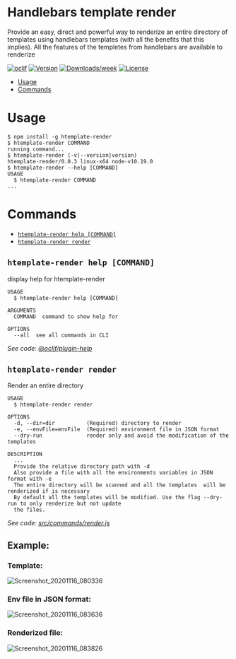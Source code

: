 Handlebars template render
===============

Provide an easy, direct and powerful way to renderize an entire directory of templates using handlebars templates (with all the benefits that this implies). All the features of the templetes from handlebars are available to renderize

[![oclif](https://img.shields.io/badge/cli-oclif-brightgreen.svg)](https://oclif.io)
[![Version](https://img.shields.io/npm/v/htemplate-render.svg)](https://npmjs.org/package/htemplate-render)
[![Downloads/week](https://img.shields.io/npm/dw/htemplate-render.svg)](https://npmjs.org/package/htemplate-render)
[![License](https://img.shields.io/npm/l/htemplate-render.svg)](https://github.com/joaquin767/template-parser/htemplate-render/blob/master/package.json)

<!-- toc -->
* [Usage](#usage)
* [Commands](#commands)
<!-- tocstop -->
# Usage
<!-- usage -->
```sh-session
$ npm install -g htemplate-render
$ htemplate-render COMMAND
running command...
$ htemplate-render (-v|--version|version)
htemplate-render/0.0.3 linux-x64 node-v10.19.0
$ htemplate-render --help [COMMAND]
USAGE
  $ htemplate-render COMMAND
...
```
<!-- usagestop -->
# Commands
<!-- commands -->
* [`htemplate-render help [COMMAND]`](#htemplate-render-help-command)
* [`htemplate-render render`](#htemplate-render-render)

## `htemplate-render help [COMMAND]`

display help for htemplate-render

```
USAGE
  $ htemplate-render help [COMMAND]

ARGUMENTS
  COMMAND  command to show help for

OPTIONS
  --all  see all commands in CLI
```

_See code: [@oclif/plugin-help](https://github.com/oclif/plugin-help/blob/v3.2.0/src/commands/help.ts)_

## `htemplate-render render`

Render an entire directory

```
USAGE
  $ htemplate-render render

OPTIONS
  -d, --dir=dir          (Required) directory to render
  -e, --envFile=envFile  (Required) environment file in JSON format
  --dry-run              render only and avoid the modification of the templates

DESCRIPTION
  ...
  Provide the relative directory path with -d
  Also provide a file with all the environments variables in JSON format with -e
  The entire directory will be scanned and all the templates  will be renderized if is necessary
  By default all the templates will be modified. Use the flag --dry-run to only renderize but not update
  the files.
```

_See code: [src/commands/render.js](https://github.com/joaquin767/htemplate-render/blob/v0.0.3/src/commands/render.js)_
<!-- commandsstop -->
## Example:
### Template:
![Screenshot_20201116_080336](https://user-images.githubusercontent.com/47214308/99245450-5b225180-27e2-11eb-9fc2-7cea5fca67c2.png)
### Env file in JSON format:
![Screenshot_20201116_083636](https://user-images.githubusercontent.com/47214308/99248236-e30a5a80-27e6-11eb-91d7-61ce2a4608f5.png)
### Renderized file:
![Screenshot_20201116_083826](https://user-images.githubusercontent.com/47214308/99248382-1e0c8e00-27e7-11eb-8f03-adc4821fba0e.png)

